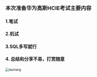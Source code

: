 ### 本次准备华为高斯HCIE考试主要内容
#### 1.笔试
#### 2.机试
#### 3.SQL多写就行

#### 4. 总结和分享不易，打赏随意

<img src="C:\Users\liujingmao\Desktop\newcodes\gaussdb-hcie\dashang.jpg" alt="dashang" style="zoom:67%;" />











